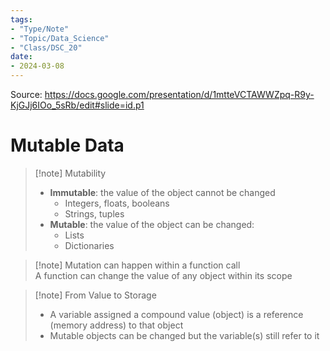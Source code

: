 ```yaml
---
tags:
- "Type/Note"
- "Topic/Data_Science"
- "Class/DSC_20"
date:
- 2024-03-08
---
```

Source: https://docs.google.com/presentation/d/1mtteVCTAWWZpq-R9y-KjGJj6IOo_5sRb/edit#slide=id.p1  

# Mutable Data  

> [!note] Mutability  
> - **Immutable**: the value of the object cannot be changed  
>   - Integers, floats, booleans  
>   - Strings, tuples  
> - **Mutable**: the value of the object can be changed:  
>   - Lists  
>   - Dictionaries  

> [!note] Mutation can happen within a function call  
> A function can change the value of any object within its scope  

> [!note] From Value to Storage  
> - A variable assigned a compound value (object) is a reference (memory address) to that object  
> - Mutable objects can be changed but the variable(s) still refer to it  
